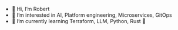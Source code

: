 - 👋 Hi, I’m Robert
- 👀 I’m interested in AI, Platform engineering, Microservices, GitOps
- 📑 I’m currently learning Terraform, LLM, Python, Rust 📖


